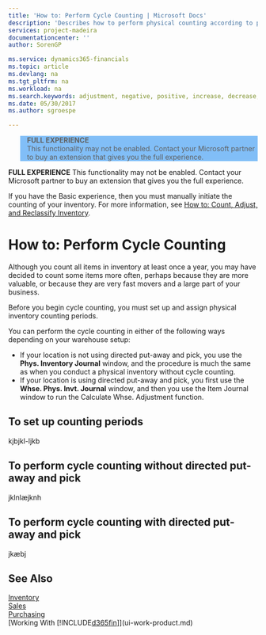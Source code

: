 ```yaml
---
title: 'How to: Perform Cycle Counting | Microsoft Docs'
description: 'Describes how to perform physical counting according to preset counting periods.'
services: project-madeira
documentationcenter: ''
author: SorenGP

ms.service: dynamics365-financials
ms.topic: article
ms.devlang: na
ms.tgt_pltfrm: na
ms.workload: na
ms.search.keywords: adjustment, negative, positive, increase, decrease, cycle
ms.date: 05/30/2017
ms.author: sgroespe

---
```

<blockquote STYLE="background: #81BEF7;border-left:None"><b>FULL EXPERIENCE</b><br />This functionality may not be enabled. Contact your Microsoft partner to buy an extension that gives you the full experience. </blockquote>

**FULL EXPERIENCE** This functionality may not be enabled. Contact your Microsoft partner to buy an extension that gives you the full experience.

If you have the Basic experience, then you must manually initiate the counting of your inventory. For more information, see [How to: Count, Adjust, and Reclassify Inventory](inventory-how-count-adjust-reclassify.md).

# How to: Perform Cycle Counting
Although you count all items in inventory at least once a year, you may have decided to count some items more often, perhaps because they are more valuable, or because they are very fast movers and a large part of your business.

Before you begin cycle counting, you must set up and assign physical inventory counting periods.

You can perform the cycle counting in either of the following ways depending on your warehouse setup:

- If your location is not using directed put-away and pick, you use the **Phys. Inventory Journal** window, and the procedure is much the same as when you conduct a physical inventory without cycle counting.
- If your location is using directed put-away and pick, you first use the **Whse. Phys. Invt. Journal** window, and then you use the Item Journal window to run the Calculate Whse. Adjustment function.

## To set up counting periods
kjbjkl-ljkb

## To perform cycle counting without directed put-away and pick
jklnlæjknh

## To perform cycle counting with directed put-away and pick
jkæbj

## See Also
[Inventory](inventory-manage-inventory.md)  
[Sales](sales-manage-sales.md)  
[Purchasing](purchasing-manage-purchasing.md)  
[Working With [!INCLUDE[d365fin](includes/d365fin_md.md)]](ui-work-product.md)
